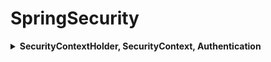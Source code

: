 # SpringSecurity


<details>
<summary><b>SecurityContextHolder, SecurityContext, Authentication</b></summary>
<div markdown="1">

![](https://docs.spring.io/spring-security/reference/_images/servlet/authentication/architecture/securitycontextholder.png)

* SecurityContextHolder는 전략패턴과 ThreadLocal 변수를 통해서SecurityContext 데이터를 쓰거나 읽을수 있는 API를 제공
* SecurityContext와 Spring Web MVC
    * Spring Web MVC는 Thread Per Request 모델을 기반으로 함 -> ThreadPool을 사용함
    * SecurityContext도 ThreadLocal을 기반으로 동작하기 때문에, Spring Web MVC에서 Controller, Service, Repository, 도메인모델 어느 부분에서든 SecurityContextHolder를 통해서 SecurityContext를 조회할 수 있음
* SecurityContext는 Authentication을 보관하는 역할을 하며, SecurityContext를 통해 Authentication인터페이스의 구현체를 꺼내올 수 있음
* Authentication은 현재 접근하는 주체의 정보와 권한을 담는 인터페이스, 인증전과 인증후에 대한 정보를 표현
* Authentication 인터페이스 구현체는 Principal, Credentials, Authorities, Authenticated와 같은 필드를 가지고 있음
    * Principal : 인증전이면 String값(로그인ID), 인증후라면 User객체
    * Authorities : 사용자의 권한 목록
    * Credentials : 주로 비밀번호 같은 값
    * Authenticated : 인증여부
    * Authentication 인터페이스
        ~~~java
        public interface Authentication extends Principal, Serializable {
            //현재 사용자의 권한 목록을 가져옴
            Collection<? extends GrantedAuthority> getAuthorities();
            //credentials(주로 비밀번호)를 가져옴 
            Object getCredentials();
            // Returns:additional details about the authentication request(IP address, certificate serial number etc.), or null if not used
            Object getDetails();
            //Principal 객체를 가져옴
            Object getPrincipal();
            //인증 여부를 가져옴
            boolean isAuthenticated();
            //인증 여부를 설정함
            void setAuthenticated(boolean isAuthenticated) throws IllegalArgumentException;
        }
        ~~~

</div>
</details>
